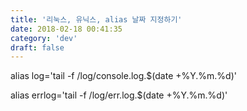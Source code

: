 ```yaml
---
title: '리눅스, 유닉스, alias 날짜 지정하기'
date: 2018-02-18 00:41:35
category: 'dev'
draft: false
---
```


alias log='tail -f /log/console.log.$(date +%Y.%m.%d)'

  

alias errlog='tail -f /log/err.log.$(date +%Y.%m.%d)'
